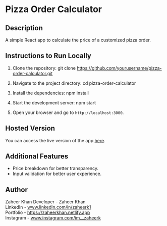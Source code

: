 # Pizza Order Calculator

## Description
A simple React app to calculate the price of a customized pizza order.

## Instructions to Run Locally
1. Clone the repository:
    git clone https://github.com/yourusername/pizza-order-calculator.git

2. Navigate to the project directory:
    cd pizza-order-calculator

3. Install the dependencies:
    npm install
4. Start the development server:
    npm start

5. Open your browser and go to `http://localhost:3000`.

## Hosted Version
You can access the live version of the app [here](https://pizza-order-calculator-xi.vercel.app/).

## Additional Features
- Price breakdown for better transparency.
- Input validation for better user experience.

## Author
Zaheer Khan
Developer - Zaheer Khan <br>
LinkedIn - www.linkedin.com/in/zaheerk1 <br>
Portfolio - https://zaheerkhan.netlify.app <br>
Instagram - www.instagram.com/im__zaheerk <br>
